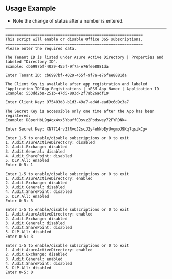 
Usage Example 
----------------------------------------------------
- Note the change of status after a number is entered.
******************************************************

    ============================================================
    This script will enable or disable Office 365 subscriptions.
    ============================================================
    Please enter the required data.

    The Tenant ID is listed under Azure Active Directory | Properties and labeled "Directory ID".
    Example: cb6997bf-4029-455f-9f7a-e76fee8881da

    Enter Tenant ID: cb6997bf-4029-455f-9f7a-e76fee8881da

    The Client Key is available after app registration and labeled "Application ID"App Registrations | <ESM App Name> | Application ID
    Example: 553dd2ba-251b-47d5-893d-2f7ab26adf19

    Enter Client Key: 975403d8-b1d3-49a7-ad4d-ead9c6d9c3a7

    The Secret Key is accessible only one time after the App has been registered:
    Example: D8perHbL9gAqx4vx5YbuffCDsvz2Pbdswey72FYRDNk=

    Enter Secret Key: XN7714rvZlRvoJ2scJ2y4ehNbEyUvgmoJ9Kq7qsikCg=

    Enter 1-5 to enable/disable subscriptions or 0 to exit
    1. Audit.AzureActiveDirectory: disabled
    2. Audit.Exchange: disabled
    3. Audit.General: disabled
    4. Audit.SharePoint: disabled
    5. DLP.All: enabled
    Enter 0-5: 1

    Enter 1-5 to enable/disable subscriptions or 0 to exit
    1. Audit.AzureActiveDirectory: enabled
    2. Audit.Exchange: disabled
    3. Audit.General: disabled
    4. Audit.SharePoint: disabled
    5. DLP.All: enabled
    Enter 0-5: 5

    Enter 1-5 to enable/disable subscriptions or 0 to exit
    1. Audit.AzureActiveDirectory: enabled
    2. Audit.Exchange: disabled
    3. Audit.General: disabled
    4. Audit.SharePoint: disabled
    5. DLP.All: disabled
    Enter 0-5: 3

    Enter 1-5 to enable/disable subscriptions or 0 to exit
    1. Audit.AzureActiveDirectory: enabled
    2. Audit.Exchange: disabled
    3. Audit.General: enabled
    4. Audit.SharePoint: disabled
    5. DLP.All: disabled
    Enter 0-5: 0
